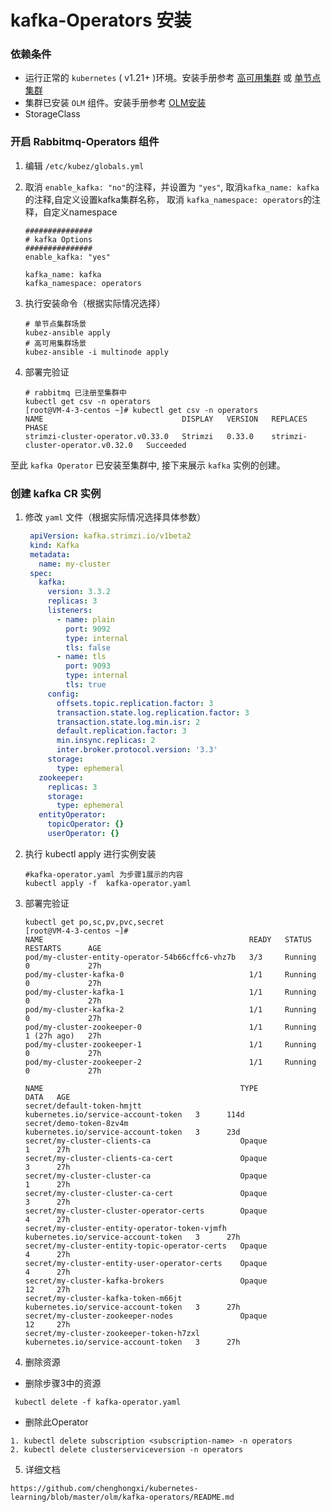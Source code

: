 # kafka-Operators 安装

### 依赖条件
- 运行正常的 `kubernetes` ( v1.21+ )环境。安装手册参考 [高可用集群](../install/multinode.md) 或 [单节点集群](../install/all-in-one.md)
- 集群已安装 `OLM` 组件。安装手册参考 [OLM安装](../paas/olm.md)
- StorageClass
### 开启 Rabbitmq-Operators 组件
1. 编辑 `/etc/kubez/globals.yml`

2. 取消 `enable_kafka: "no"`的注释，并设置为 `"yes"`, 取消`kafka_name: kafka`的注释,自定义设置kafka集群名称， 取消 `kafka_namespace: operators`的注释，自定义namespace
    ```shell
    ###############
    # kafka Options
    ###############
    enable_kafka: "yes"

    kafka_name: kafka
    kafka_namespace: operators
    ```
3. 执行安装命令（根据实际情况选择）
    ```shell
    # 单节点集群场景
    kubez-ansible apply
    # 高可用集群场景
    kubez-ansible -i multinode apply
    ```
4. 部署完验证
    ```shell
    # rabbitmq 已注册至集群中
    kubectl get csv -n operators
    [root@VM-4-3-centos ~]# kubectl get csv -n operators
    NAME                               DISPLAY   VERSION   REPLACES                           PHASE
    strimzi-cluster-operator.v0.33.0   Strimzi   0.33.0    strimzi-cluster-operator.v0.32.0   Succeeded

至此 `kafka Operator` 已安装至集群中, 接下来展示 `kafka` 实例的创建。

### 创建 kafka CR 实例
1. 修改 `yaml` 文件（根据实际情况选择具体参数）
   ```yaml
    apiVersion: kafka.strimzi.io/v1beta2
    kind: Kafka
    metadata:
      name: my-cluster
    spec:
      kafka:
        version: 3.3.2
        replicas: 3
        listeners:
          - name: plain
            port: 9092
            type: internal
            tls: false
          - name: tls
            port: 9093
            type: internal
            tls: true
        config:
          offsets.topic.replication.factor: 3
          transaction.state.log.replication.factor: 3
          transaction.state.log.min.isr: 2
          default.replication.factor: 3
          min.insync.replicas: 2
          inter.broker.protocol.version: '3.3'
        storage:
          type: ephemeral
      zookeeper:
        replicas: 3
        storage:
          type: ephemeral
      entityOperator:
        topicOperator: {}
        userOperator: {}

   ```
2. 执行 kubectl apply 进行实例安装
   ```shell
   #kafka-operator.yaml 为步骤1展示的内容
   kubectl apply -f  kafka-operator.yaml
   ```
3. 部署完验证
   ```shell
   kubectl get po,sc,pv,pvc,secret
   [root@VM-4-3-centos ~]#
   NAME                                              READY   STATUS    RESTARTS      AGE
   pod/my-cluster-entity-operator-54b66cffc6-vhz7b   3/3     Running   0             27h
   pod/my-cluster-kafka-0                            1/1     Running   0             27h
   pod/my-cluster-kafka-1                            1/1     Running   0             27h
   pod/my-cluster-kafka-2                            1/1     Running   0             27h
   pod/my-cluster-zookeeper-0                        1/1     Running   1 (27h ago)   27h
   pod/my-cluster-zookeeper-1                        1/1     Running   0             27h
   pod/my-cluster-zookeeper-2                        1/1     Running   0             27h

   NAME                                            TYPE                                  DATA   AGE
   secret/default-token-hmjtt                      kubernetes.io/service-account-token   3      114d
   secret/demo-token-8zv4m                         kubernetes.io/service-account-token   3      23d
   secret/my-cluster-clients-ca                    Opaque                                1      27h
   secret/my-cluster-clients-ca-cert               Opaque                                3      27h
   secret/my-cluster-cluster-ca                    Opaque                                1      27h
   secret/my-cluster-cluster-ca-cert               Opaque                                3      27h
   secret/my-cluster-cluster-operator-certs        Opaque                                4      27h
   secret/my-cluster-entity-operator-token-vjmfh   kubernetes.io/service-account-token   3      27h
   secret/my-cluster-entity-topic-operator-certs   Opaque                                4      27h
   secret/my-cluster-entity-user-operator-certs    Opaque                                4      27h
   secret/my-cluster-kafka-brokers                 Opaque                                12     27h
   secret/my-cluster-kafka-token-m66jt             kubernetes.io/service-account-token   3      27h
   secret/my-cluster-zookeeper-nodes               Opaque                                12     27h
   secret/my-cluster-zookeeper-token-h7zxl         kubernetes.io/service-account-token   3      27h
   ```
4. 删除资源
- 删除步骤3中的资源
 ```shell
  kubectl delete -f kafka-operator.yaml
  ```
- 删除此Operator
```shell
1. kubectl delete subscription <subscription-name> -n operators
2. kubectl delete clusterserviceversion -n operators
```
5. 详细文档
```shell
https://github.com/chenghongxi/kubernetes-learning/blob/master/olm/kafka-operators/README.md
```
